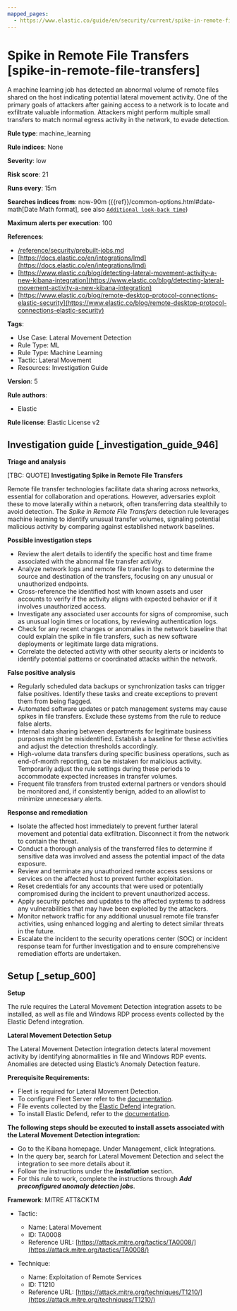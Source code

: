 ```yaml
---
mapped_pages:
  - https://www.elastic.co/guide/en/security/current/spike-in-remote-file-transfers.html
---
```


# Spike in Remote File Transfers [spike-in-remote-file-transfers]

A machine learning job has detected an abnormal volume of remote files shared on the host indicating potential lateral movement activity. One of the primary goals of attackers after gaining access to a network is to locate and exfiltrate valuable information. Attackers might perform multiple small transfers to match normal egress activity in the network, to evade detection.

**Rule type**: machine_learning

**Rule indices**: None

**Severity**: low

**Risk score**: 21

**Runs every**: 15m

**Searches indices from**: now-90m ({{ref}}/common-options.html#date-math[Date Math format], see also [`Additional look-back time`](docs-content://solutions/security/detect-and-alert/create-detection-rule.md#rule-schedule))

**Maximum alerts per execution**: 100

**References**:

* [/reference/security/prebuilt-jobs.md](/reference/prebuilt-jobs.md)
* [https://docs.elastic.co/en/integrations/lmd](https://docs.elastic.co/en/integrations/lmd)
* [https://www.elastic.co/blog/detecting-lateral-movement-activity-a-new-kibana-integration](https://www.elastic.co/blog/detecting-lateral-movement-activity-a-new-kibana-integration)
* [https://www.elastic.co/blog/remote-desktop-protocol-connections-elastic-security](https://www.elastic.co/blog/remote-desktop-protocol-connections-elastic-security)

**Tags**:

* Use Case: Lateral Movement Detection
* Rule Type: ML
* Rule Type: Machine Learning
* Tactic: Lateral Movement
* Resources: Investigation Guide

**Version**: 5

**Rule authors**:

* Elastic

**Rule license**: Elastic License v2

## Investigation guide [_investigation_guide_946]

**Triage and analysis**

[TBC: QUOTE]
**Investigating Spike in Remote File Transfers**

Remote file transfer technologies facilitate data sharing across networks, essential for collaboration and operations. However, adversaries exploit these to move laterally within a network, often transferring data stealthily to avoid detection. The *Spike in Remote File Transfers* detection rule leverages machine learning to identify unusual transfer volumes, signaling potential malicious activity by comparing against established network baselines.

**Possible investigation steps**

* Review the alert details to identify the specific host and time frame associated with the abnormal file transfer activity.
* Analyze network logs and remote file transfer logs to determine the source and destination of the transfers, focusing on any unusual or unauthorized endpoints.
* Cross-reference the identified host with known assets and user accounts to verify if the activity aligns with expected behavior or if it involves unauthorized access.
* Investigate any associated user accounts for signs of compromise, such as unusual login times or locations, by reviewing authentication logs.
* Check for any recent changes or anomalies in the network baseline that could explain the spike in file transfers, such as new software deployments or legitimate large data migrations.
* Correlate the detected activity with other security alerts or incidents to identify potential patterns or coordinated attacks within the network.

**False positive analysis**

* Regularly scheduled data backups or synchronization tasks can trigger false positives. Identify these tasks and create exceptions to prevent them from being flagged.
* Automated software updates or patch management systems may cause spikes in file transfers. Exclude these systems from the rule to reduce false alerts.
* Internal data sharing between departments for legitimate business purposes might be misidentified. Establish a baseline for these activities and adjust the detection thresholds accordingly.
* High-volume data transfers during specific business operations, such as end-of-month reporting, can be mistaken for malicious activity. Temporarily adjust the rule settings during these periods to accommodate expected increases in transfer volumes.
* Frequent file transfers from trusted external partners or vendors should be monitored and, if consistently benign, added to an allowlist to minimize unnecessary alerts.

**Response and remediation**

* Isolate the affected host immediately to prevent further lateral movement and potential data exfiltration. Disconnect it from the network to contain the threat.
* Conduct a thorough analysis of the transferred files to determine if sensitive data was involved and assess the potential impact of the data exposure.
* Review and terminate any unauthorized remote access sessions or services on the affected host to prevent further exploitation.
* Reset credentials for any accounts that were used or potentially compromised during the incident to prevent unauthorized access.
* Apply security patches and updates to the affected systems to address any vulnerabilities that may have been exploited by the attackers.
* Monitor network traffic for any additional unusual remote file transfer activities, using enhanced logging and alerting to detect similar threats in the future.
* Escalate the incident to the security operations center (SOC) or incident response team for further investigation and to ensure comprehensive remediation efforts are undertaken.


## Setup [_setup_600]

**Setup**

The rule requires the Lateral Movement Detection integration assets to be installed, as well as file and Windows RDP process events collected by the Elastic Defend integration.

**Lateral Movement Detection Setup**

The Lateral Movement Detection integration detects lateral movement activity by identifying abnormalities in file and Windows RDP events. Anomalies are detected using Elastic’s Anomaly Detection feature.

**Prerequisite Requirements:**

* Fleet is required for Lateral Movement Detection.
* To configure Fleet Server refer to the [documentation](docs-content://reference/ingestion-tools/fleet/fleet-server.md).
* File events collected by the [Elastic Defend](https://docs.elastic.co/en/integrations/endpoint) integration.
* To install Elastic Defend, refer to the [documentation](docs-content://solutions/security/configure-elastic-defend/install-elastic-defend.md).

**The following steps should be executed to install assets associated with the Lateral Movement Detection integration:**

* Go to the Kibana homepage. Under Management, click Integrations.
* In the query bar, search for Lateral Movement Detection and select the integration to see more details about it.
* Follow the instructions under the ***Installation*** section.
* For this rule to work, complete the instructions through ***Add preconfigured anomaly detection jobs***.

**Framework**: MITRE ATT&CKTM

* Tactic:

    * Name: Lateral Movement
    * ID: TA0008
    * Reference URL: [https://attack.mitre.org/tactics/TA0008/](https://attack.mitre.org/tactics/TA0008/)

* Technique:

    * Name: Exploitation of Remote Services
    * ID: T1210
    * Reference URL: [https://attack.mitre.org/techniques/T1210/](https://attack.mitre.org/techniques/T1210/)



